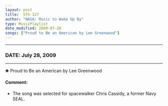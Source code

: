 ```yaml
---
layout: post
title:  STS-127
author: "NASA: Music to Wake Up By"
type: MusicPlaylist
date_modified: 2009-07-28
songs: ["Proud to Be an American by Lee Greenwood"]
---
```


----
### DATE: July 28, 2009
----
✺ Proud to Be an American by Lee Greenwood

#### Comment:
* The song was selected for spacewalker Chris Cassidy, a former Navy SEAL.



<br/>
<center>
	<a target="_blank"
	   href="https://twitter.com/intent/tweet?hashtags=Space,NASA,Playlist,NASAWakeupCalls,SpaceProgram&text={{ page.author}}, '{{ page.songs.first }}' {{ page.title }}, {{ page.date | date: '%B %d, %Y' }}. {{ site.url }}{{ page.url }}&via=nasawakeupcalls"><i class="fab fa-twitter" alt="Tweet this page" style="font-size: 1.3em;"></i></a>
	&nbsp; 	<i class="fas fa-user-astronaut" style="font-size: 1.5em;"></i> &nbsp;
    <a type="amzn" search="'Proud to Be an American by Lee Greenwood'" category="popular music">
    <i class="fab fa-amazon" style="font-size: 1.3em;"></i></a>
</center>
